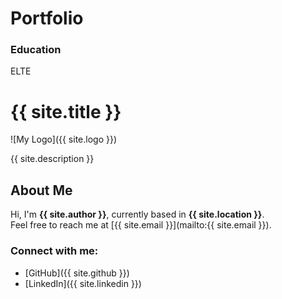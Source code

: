 # Portfolio

### Education
ELTE

# {{ site.title }}

![My Logo]({{ site.logo }})

{{ site.description }}

## About Me
Hi, I'm **{{ site.author }}**, currently based in **{{ site.location }}**.  
Feel free to reach me at [{{ site.email }}](mailto:{{ site.email }}).

### Connect with me:
- [GitHub]({{ site.github }})
- [LinkedIn]({{ site.linkedin }})
